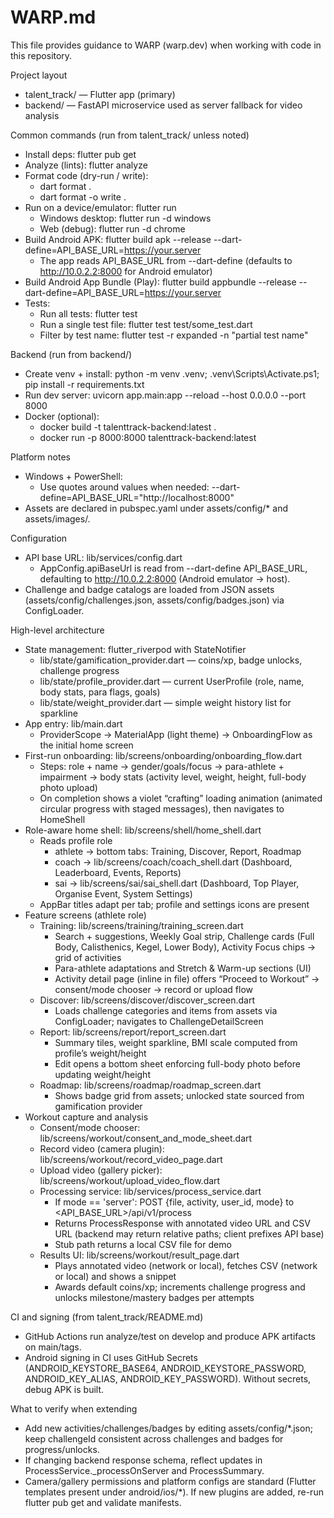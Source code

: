 # WARP.md

This file provides guidance to WARP (warp.dev) when working with code in this repository.

Project layout
- talent_track/ — Flutter app (primary)
- backend/ — FastAPI microservice used as server fallback for video analysis

Common commands (run from talent_track/ unless noted)
- Install deps: flutter pub get
- Analyze (lints): flutter analyze
- Format code (dry-run / write):
  - dart format .
  - dart format -o write .
- Run on a device/emulator: flutter run
  - Windows desktop: flutter run -d windows
  - Web (debug): flutter run -d chrome
- Build Android APK: flutter build apk --release --dart-define=API_BASE_URL=https://your.server
  - The app reads API_BASE_URL from --dart-define (defaults to http://10.0.2.2:8000 for Android emulator)
- Build Android App Bundle (Play): flutter build appbundle --release --dart-define=API_BASE_URL=https://your.server
- Tests:
  - Run all tests: flutter test
  - Run a single test file: flutter test test/some_test.dart
  - Filter by test name: flutter test -r expanded -n "partial test name"

Backend (run from backend/)
- Create venv + install: python -m venv .venv; .venv\Scripts\Activate.ps1; pip install -r requirements.txt
- Run dev server: uvicorn app.main:app --reload --host 0.0.0.0 --port 8000
- Docker (optional):
  - docker build -t talenttrack-backend:latest .
  - docker run -p 8000:8000 talenttrack-backend:latest

Platform notes
- Windows + PowerShell:
  - Use quotes around values when needed: --dart-define=API_BASE_URL="http://localhost:8000"
- Assets are declared in pubspec.yaml under assets/config/* and assets/images/.

Configuration
- API base URL: lib/services/config.dart
  - AppConfig.apiBaseUrl is read from --dart-define API_BASE_URL, defaulting to http://10.0.2.2:8000 (Android emulator -> host).
- Challenge and badge catalogs are loaded from JSON assets (assets/config/challenges.json, assets/config/badges.json) via ConfigLoader.

High-level architecture
- State management: flutter_riverpod with StateNotifier
  - lib/state/gamification_provider.dart — coins/xp, badge unlocks, challenge progress
  - lib/state/profile_provider.dart — current UserProfile (role, name, body stats, para flags, goals)
  - lib/state/weight_provider.dart — simple weight history list for sparkline
- App entry: lib/main.dart
  - ProviderScope -> MaterialApp (light theme) -> OnboardingFlow as the initial home screen
- First-run onboarding: lib/screens/onboarding/onboarding_flow.dart
  - Steps: role + name -> gender/goals/focus -> para-athlete + impairment -> body stats (activity level, weight, height, full-body photo upload)
  - On completion shows a violet “crafting” loading animation (animated circular progress with staged messages), then navigates to HomeShell
- Role-aware home shell: lib/screens/shell/home_shell.dart
  - Reads profile role
    - athlete -> bottom tabs: Training, Discover, Report, Roadmap
    - coach -> lib/screens/coach/coach_shell.dart (Dashboard, Leaderboard, Events, Reports)
    - sai -> lib/screens/sai/sai_shell.dart (Dashboard, Top Player, Organise Event, System Settings)
  - AppBar titles adapt per tab; profile and settings icons are present
- Feature screens (athlete role)
  - Training: lib/screens/training/training_screen.dart
    - Search + suggestions, Weekly Goal strip, Challenge cards (Full Body, Calisthenics, Kegel, Lower Body), Activity Focus chips -> grid of activities
    - Para-athlete adaptations and Stretch & Warm-up sections (UI)
    - Activity detail page (inline in file) offers “Proceed to Workout” -> consent/mode chooser -> record or upload flow
  - Discover: lib/screens/discover/discover_screen.dart
    - Loads challenge categories and items from assets via ConfigLoader; navigates to ChallengeDetailScreen
  - Report: lib/screens/report/report_screen.dart
    - Summary tiles, weight sparkline, BMI scale computed from profile’s weight/height
    - Edit opens a bottom sheet enforcing full-body photo before updating weight/height
  - Roadmap: lib/screens/roadmap/roadmap_screen.dart
    - Shows badge grid from assets; unlocked state sourced from gamification provider
- Workout capture and analysis
  - Consent/mode chooser: lib/screens/workout/consent_and_mode_sheet.dart
  - Record video (camera plugin): lib/screens/workout/record_video_page.dart
  - Upload video (gallery picker): lib/screens/workout/upload_video_flow.dart
  - Processing service: lib/services/process_service.dart
    - If mode == 'server': POST {file, activity, user_id, mode} to <API_BASE_URL>/api/v1/process
    - Returns ProcessResponse with annotated video URL and CSV URL (backend may return relative paths; client prefixes API base)
    - Stub path returns a local CSV file for demo
  - Results UI: lib/screens/workout/result_page.dart
    - Plays annotated video (network or local), fetches CSV (network or local) and shows a snippet
    - Awards default coins/xp; increments challenge progress and unlocks milestone/mastery badges per attempts

CI and signing (from talent_track/README.md)
- GitHub Actions run analyze/test on develop and produce APK artifacts on main/tags.
- Android signing in CI uses GitHub Secrets (ANDROID_KEYSTORE_BASE64, ANDROID_KEYSTORE_PASSWORD, ANDROID_KEY_ALIAS, ANDROID_KEY_PASSWORD). Without secrets, debug APK is built.

What to verify when extending
- Add new activities/challenges/badges by editing assets/config/*.json; keep challengeId consistent across challenges and badges for progress/unlocks.
- If changing backend response schema, reflect updates in ProcessService._processOnServer and ProcessSummary.
- Camera/gallery permissions and platform configs are standard (Flutter templates present under android/ios/*). If new plugins are added, re-run flutter pub get and validate manifests.

